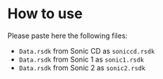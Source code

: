 # How to use

Please paste here the following files:

* `Data.rsdk` from Sonic CD as `soniccd.rsdk`
* `Data.rsdk` from Sonic 1 as `sonic1.rsdk`
* `Data.rsdk` from Sonic 2 as `sonic2.rsdk`
